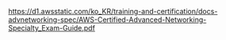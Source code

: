 https://d1.awsstatic.com/ko_KR/training-and-certification/docs-advnetworking-spec/AWS-Certified-Advanced-Networking-Specialty_Exam-Guide.pdf

